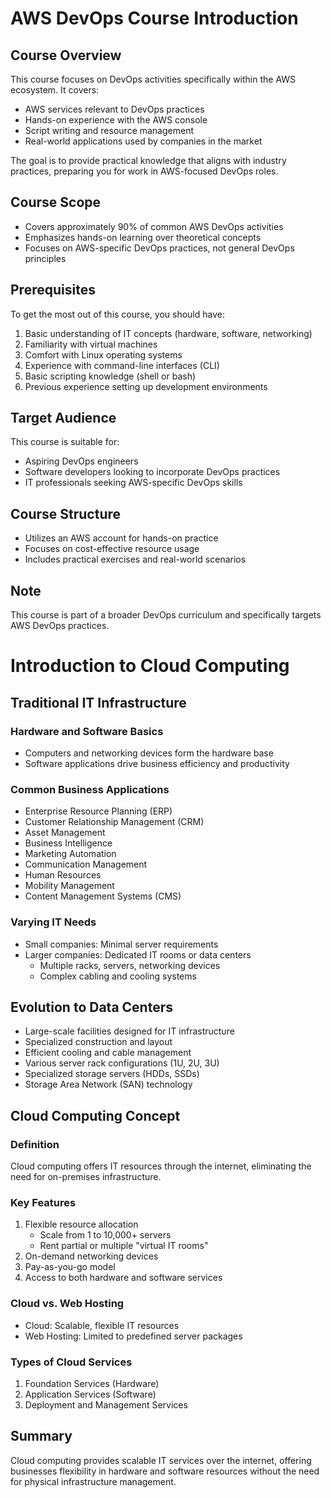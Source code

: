 # AWS DevOps Course Introduction

## Course Overview

This course focuses on DevOps activities specifically within the AWS ecosystem. It covers:

- AWS services relevant to DevOps practices
- Hands-on experience with the AWS console
- Script writing and resource management
- Real-world applications used by companies in the market

The goal is to provide practical knowledge that aligns with industry practices, preparing you for work in AWS-focused DevOps roles.

## Course Scope

- Covers approximately 90% of common AWS DevOps activities
- Emphasizes hands-on learning over theoretical concepts
- Focuses on AWS-specific DevOps practices, not general DevOps principles

## Prerequisites

To get the most out of this course, you should have:

1. Basic understanding of IT concepts (hardware, software, networking)
2. Familiarity with virtual machines
3. Comfort with Linux operating systems
4. Experience with command-line interfaces (CLI)
5. Basic scripting knowledge (shell or bash)
6. Previous experience setting up development environments

## Target Audience

This course is suitable for:

- Aspiring DevOps engineers
- Software developers looking to incorporate DevOps practices
- IT professionals seeking AWS-specific DevOps skills

## Course Structure

- Utilizes an AWS account for hands-on practice
- Focuses on cost-effective resource usage
- Includes practical exercises and real-world scenarios

## Note

This course is part of a broader DevOps curriculum and specifically targets AWS DevOps practices.


# Introduction to Cloud Computing

## Traditional IT Infrastructure

### Hardware and Software Basics
- Computers and networking devices form the hardware base
- Software applications drive business efficiency and productivity

### Common Business Applications
- Enterprise Resource Planning (ERP)
- Customer Relationship Management (CRM)
- Asset Management
- Business Intelligence
- Marketing Automation
- Communication Management
- Human Resources
- Mobility Management
- Content Management Systems (CMS)

### Varying IT Needs
- Small companies: Minimal server requirements
- Larger companies: Dedicated IT rooms or data centers
  - Multiple racks, servers, networking devices
  - Complex cabling and cooling systems

## Evolution to Data Centers
- Large-scale facilities designed for IT infrastructure
- Specialized construction and layout
- Efficient cooling and cable management
- Various server rack configurations (1U, 2U, 3U)
- Specialized storage servers (HDDs, SSDs)
- Storage Area Network (SAN) technology

## Cloud Computing Concept

### Definition
Cloud computing offers IT resources through the internet, eliminating the need for on-premises infrastructure.

### Key Features
1. Flexible resource allocation
   - Scale from 1 to 10,000+ servers
   - Rent partial or multiple "virtual IT rooms"
2. On-demand networking devices
3. Pay-as-you-go model
4. Access to both hardware and software services

### Cloud vs. Web Hosting
- Cloud: Scalable, flexible IT resources
- Web Hosting: Limited to predefined server packages

### Types of Cloud Services
1. Foundation Services (Hardware)
2. Application Services (Software)
3. Deployment and Management Services

## Summary
Cloud computing provides scalable IT services over the internet, offering businesses flexibility in hardware and software resources without the need for physical infrastructure management.
